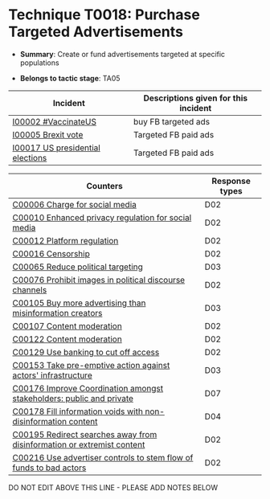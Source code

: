 # Technique T0018: Purchase Targeted Advertisements

* **Summary**: Create or fund advertisements targeted at specific populations

* **Belongs to tactic stage**: TA05


| Incident | Descriptions given for this incident |
| -------- | -------------------- |
| [I00002 #VaccinateUS](../../generated_pages/incidents/I00002.md) | buy FB targeted ads |
| [I00005 Brexit vote](../../generated_pages/incidents/I00005.md) | Targeted FB paid ads |
| [I00017 US presidential elections](../../generated_pages/incidents/I00017.md) | Targeted FB paid ads |



| Counters | Response types |
| -------- | -------------- |
| [C00006 Charge for social media](../../generated_pages/counters/C00006.md) | D02 |
| [C00010 Enhanced privacy regulation for social media](../../generated_pages/counters/C00010.md) | D02 |
| [C00012 Platform regulation](../../generated_pages/counters/C00012.md) | D02 |
| [C00016 Censorship](../../generated_pages/counters/C00016.md) | D02 |
| [C00065 Reduce political targeting](../../generated_pages/counters/C00065.md) | D03 |
| [C00076 Prohibit images in political discourse channels](../../generated_pages/counters/C00076.md) | D02 |
| [C00105 Buy more advertising than misinformation creators](../../generated_pages/counters/C00105.md) | D03 |
| [C00107 Content moderation](../../generated_pages/counters/C00107.md) | D02 |
| [C00122 Content moderation](../../generated_pages/counters/C00122.md) | D02 |
| [C00129 Use banking to cut off access ](../../generated_pages/counters/C00129.md) | D02 |
| [C00153 Take pre-emptive action against actors' infrastructure](../../generated_pages/counters/C00153.md) | D03 |
| [C00176 Improve Coordination amongst stakeholders: public and private](../../generated_pages/counters/C00176.md) | D07 |
| [C00178 Fill information voids with non-disinformation content](../../generated_pages/counters/C00178.md) | D04 |
| [C00195 Redirect searches away from disinformation or extremist content ](../../generated_pages/counters/C00195.md) | D02 |
| [C00216 Use advertiser controls to stem flow of funds to bad actors](../../generated_pages/counters/C00216.md) | D02 |


DO NOT EDIT ABOVE THIS LINE - PLEASE ADD NOTES BELOW